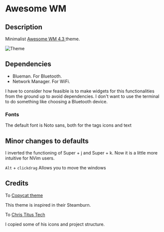 # Awesome WM
## Description
Minimalist [ Awesome WM 4.3 ](https://awesomewm.org/) theme.

![Theme](https://images.jose-garcia.net/awesomewm.png)

## Dependencies
 - Blueman. For Bluetooth.
 - Network Manager. For WiFi.

I have to consider how feasible is to make widgets for this functionalities from the ground up to avoid dependencies.
I don't want to use the terminal to do something like choosing a Bluetooth device.

### Fonts

The default font is Noto sans, both for the tags icons and text


## Minor changes to defaults

I inverted the functioning of Super + j and Super + k. Now it is a little more intuitive for NVim users.

`Alt` + `clickdrag` Allows you to move the windows

## Credits

To [ Copycat theme ]( https://github.com/lcpz/awesome-copycats )

This theme is inspired in their Steamburn.

To [ Chris Titus Tech ](https://github.com/ChrisTitusTech/titus-awesome)

I copied some of his icons and project structure. 
